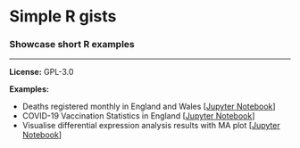 # Simple R gists

### Showcase short R examples

-----

**License:** GPL-3.0

**Examples:**

- Deaths registered monthly in England and Wales [[Jupyter Notebook](ONS_Monthly_Deaths_Data_England_and_Wales/ONS_Monthly_Deaths_Data_England_and_Wales.ipynb)]
- COVID-19 Vaccination Statistics in England [[Jupyter Notebook](NHS_England_COVID-19_Vaccination/COVID-19_Vaccination_Statistics_in_England.ipynb)]
- Visualise differential expression analysis results with MA plot [[Jupyter Notebook](RNA-seq_DEA_MA-plot/RNA-seq_DEA_MA-plot.ipynb)]
